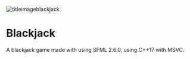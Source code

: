![titleimageblackjack](https://github.com/Keaton296/Blackjack/assets/72474584/9e60acf9-0a1f-440d-b556-62d4bc0a8ad2)
# Blackjack
A blackjack game made with using SFML 2.6.0, using C++17 with MSVC.
 
